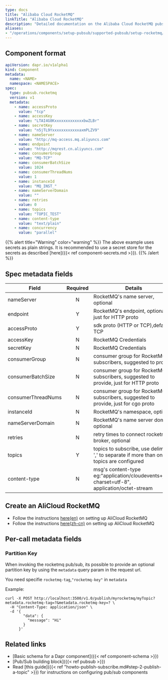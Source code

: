 ```yaml
---
type: docs
title: "Alibaba Cloud RocketMQ"
linkTitle: "Alibaba Cloud RocketMQ"
description: "Detailed documentation on the Alibaba Cloud RocketMQ pubsub component"
aliases:
- "/operations/components/setup-pubsub/supported-pubsub/setup-rocketmq/"
---
```


## Component format

```yaml
apiVersion: dapr.io/v1alpha1
kind: Component
metadata:
  name: <NAME>
  namespace: <NAMESPACE>
spec:
  type: pubsub.rocketmq
  version: v1
  metadata:
    - name: accessProto
      value: "tcp"
    - name: accessKey
      value: "LTAI4G8KxxxxxxxxxxxxxbwZLBr"
    - name: secretKey
      value: "n5jTL9YxxxxxxxxxxxxaxmPLZV9"
    - name: nameServer
      value: "http://mq-access.mq.aliyuncs.com"
    - name: endpoint
      value: "http://mqrest.cn.aliyuncs.com"
    - name: consumerGroup
      value: "MQ-TCP"
    - name: consumerBatchSize
      value: 1024
    - name: consumerThreadNums
      value: 1
    - name: instanceId
      value: "MQ_INST_"
    - name: nameServerDomain
      value: ""
    - name: retries
      value: 0
    - name: topics
      value: "TOPIC_TEST"
    - name: content-type
      value: "text/plain"
    - name: concurrency
      value: "parallel"
```
{{% alert title="Warning" color="warning" %}}
The above example uses secrets as plain strings. It is recommended to use a secret store for the secrets as described [here]({{< ref component-secrets.md >}}).
{{% /alert %}}

## Spec metadata fields
| Field              | Required | Details | Example |
|--------------------|:--------:|--------|---------|
| nameServer                | N        | RocketMQ's name server, optional| `"http://mq-access.mq.aliyuncs.com"`
| endpoint                | Y        | RocketMQ's endpoint, optional, just for HTTP proto | `"http://mqrest.cn.aliyuncs.com"`
| accessProto                | Y        |sdk proto (HTTP or TCP),default TCP| `"tcp"`
| accessKey                | N        | RocketMQ Credentials| `"LTAI4G8KxxxxxxxxxxxxxbwZLBr"`
| secretKey                | N        | RocketMQ Credentials | `"LTAI4G8KxxxxxxxxxxxxxbwZLBr"`
| consumerGroup                | N        | consumer group for RocketMQ's subscribers, suggested to provide | `"MQ-TCP"`
| consumerBatchSize                | N        | consumer group for RocketMQ's subscribers, suggested to provide, just for HTTP proto | `1024`
| consumerThreadNums                | N        |consumer group for RocketMQ's subscribers, suggested to provide, just for cgo proto | `20`
| instanceId                | N       | RocketMQ's namespace, optional | `"MQ_INST_"`
| nameServerDomain                | N        |RocketMQ's name server domain, optional| `"mqrest.cn.aliyuncs.com"`
| retries                | N        | retry times to connect rocketmq's broker, optional | `0`
| topics                | Y        | topics to subscribe, use delimiter ',' to separate if more than one topics are configured | `"TOPIC1,TOPIC_2"`
| content-type                | N        | msg's content-type eg:"application/cloudevents+json; charset=utf-8", application/octet-stream | `"text/plain"`

## Create an AliCloud RocketMQ
- Follow the instructions [here(en)](https://www.alibabacloud.com/help/doc-detail/200153.htm?spm=a2c63.p38356.b99.177.45c3542eayXM1V) on setting up AliCloud RocketMQ
- Follow the instructions [here(zh-cn)](https://help.aliyun.com/document_detail/200153.html?spm=a2c4g.11186623.6.737.24e97f90px1YRf) on setting up AliCloud RocketMQ


## Per-call metadata fields

### Partition Key

When invoking the rocketmq pub/sub, its possible to provide an optional partition key by using the `metadata` query param in the request url.

You need specifie `rocketmq-tag`,`"rocketmq-key"` in `metadata`

Example:

```shell
curl -X POST http://localhost:3500/v1.0/publish/myrocketmq/myTopic?metadata.rocketmq-tag=?&metadata.rocketmq-key=? \
  -H "Content-Type: application/json" \
  -d '{
        "data": {
          "message": "Hi"
        }
      }'
```

## Related links
- [Basic schema for a Dapr component]({{< ref component-schema >}})
- [Pub/Sub building block]({{< ref pubsub >}})
- Read [this guide]({{< ref "howto-publish-subscribe.md#step-2-publish-a-topic" >}}) for instructions on configuring pub/sub components
